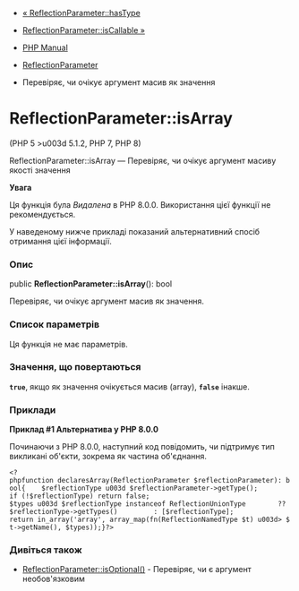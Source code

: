 - [« ReflectionParameter::hasType](reflectionparameter.hastype.md)
- [ReflectionParameter::isCallable
»](reflectionparameter.iscallable.md)

- [PHP Manual](index.md)
- [ReflectionParameter](class.reflectionparameter.md)
- Перевіряє, чи очікує аргумент масив як значення

# ReflectionParameter::isArray

(PHP 5 \>u003d 5.1.2, PHP 7, PHP 8)

ReflectionParameter::isArray — Перевіряє, чи очікує аргумент масиву
якості значення

**Увага**

Ця функція була *Видалена* в PHP 8.0.0. Використання цієї функції не
рекомендується.

У наведеному нижче прикладі показаний альтернативний спосіб отримання цієї
інформації.

### Опис

public **ReflectionParameter::isArray**(): bool

Перевіряє, чи очікує аргумент масив як значення.

### Список параметрів

Ця функція не має параметрів.

### Значення, що повертаються

**`true`**, якщо як значення очікується масив (array),
**`false`** інакше.

### Приклади

**Приклад #1 Альтернатива у PHP 8.0.0**

Починаючи з PHP 8.0.0, наступний код повідомить, чи підтримує тип
викликані об'єкти, зокрема як частина об'єднання.

` <?phpfunction declaresArray(ReflectionParameter $reflectionParameter): bool{    $reflectionType u003d $reflectionParameter->getType(); if (!$reflectionType) return false; $types u003d $reflectionType instanceof ReflectionUnionType        ?? $reflectionType->getTypes()         : [$reflectionType]; return in_array('array', array_map(fn(ReflectionNamedType $t) u003d> $t->getName(), $types));}?> `

### Дивіться також

- [ReflectionParameter::isOptional()](reflectionparameter.isoptional.md) -
Перевіряє, чи є аргумент необов'язковим
